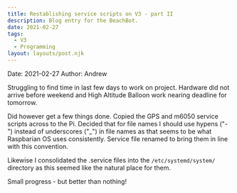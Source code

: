```yaml
---
title: Restablishing service scripts on V3 - part II
description: Blog entry for the BeachBot.
date: 2021-02-27
tags:
  - V3
  - Programming
layout: layouts/post.njk
---
```

Date: 2021-02-27
Author: Andrew

Struggling to find time in last few days to work on project. Hardware did not arrive before weekend and High Altitude Balloon work nearing deadline for tomorrow.

Did however get a few things done. Copied the GPS and m6050 service scripts across to the Pi. Decided that for file names I should use hypens ("-") instead of underscores ("_") in file names as that seems to be what Raspbarian OS uses consistently. Service file renamed to bring them in line with this convention.

Likewise I consolidated the .service files into the <code>/etc/systemd/system/</code> directory as this seemed like the natural place for them.

Small progress - but better than nothing!
